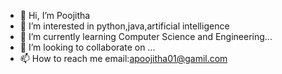 - 👋 Hi, I’m Poojitha
- 👀 I’m interested in python,java,artificial intelligence
- 🌱 I’m currently learning Computer Science and Engineering...
- 💞️ I’m looking to collaborate on ...
- 📫 How to reach me email:apoojitha01@gamil.com

<!---
Poojithareddy01/Poojithareddy01 is a ✨ special ✨ repository because its `README.md` (this file) appears on your GitHub profile.
You can click the Preview link to take a look at your changes.
--->
